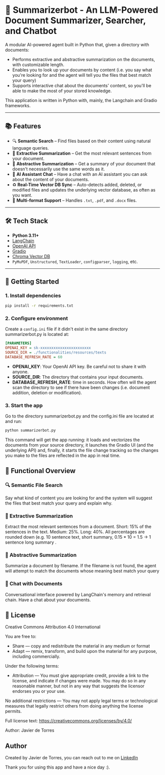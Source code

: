 # 🧠 Summarizerbot - An LLM-Powered Document Summarizer, Searcher, and Chatbot
A modular AI-powered agent built in Python that, given a directory with documents:

- Performs extractive and abstractive summarization on the documents, with customizable length.
- Enables you to look up your documents by content (i.e. you say what you're looking for and the agent will tell you 
 the files that best match your query)
- Supports interactive chat about the documents' content, so you'll be able to make the most of your stored knowledge.

This application is written in Python with, mainly, the Langchain and Gradio frameworks.

---

## 📚 Features

- 🔍 **Semantic Search** – Find files based on their content using natural language queries.
- 📝 **Extractive Summarization** – Get the most relevant sentences from your document.
- 🧠 **Abstractive Summarization** – Get a summary of your document that doesn't necessarily use the same words as it.
- 💬 **AI Assistant Chat** – Have a chat with an AI assistant you can ask about the content of your documents.
- ♻  **Real-Time Vector DB Sync** – Auto-detects added, deleted, or modified files and updates the underlying 
 vector database, as often as you want.
- 📂 **Multi-format Support** – Handles `.txt`, `.pdf`, and `.docx` files.

---

## 🛠️ Tech Stack

- **Python 3.11+**
- [LangChain](https://www.langchain.com/)
- [OpenAI API](https://platform.openai.com/)
- [Gradio](https://gradio.app/)
- [Chroma Vector DB](https://docs.trychroma.com/)
- `PyMuPDF`, `Unstructured`, `TextLoader`, `configparser`, `logging`, etc.

---

## 🚀 Getting Started

### 1. Install dependencies

```bash
pip install -r requirements.txt
```


### 2. Configure environment
Create a `config.ini` file if it didn't exist in the same directory summarizerbot.py is located at:
```config.ini
[PARAMETERS]
OPENAI_KEY = sk-xxxxxxxxxxxxxxxxxxxxxxx
SOURCE_DIR = ./functionalities/resources/texts
DATABASE_REFRESH_RATE = 60
```

- **OPENAI_KEY**: Your OpenAI API key. Be careful not to share it with anyone.
- **SOURCE_DIR**: The directory that contains your input documents.
- **DATABASE_REFRESH_RATE**: time in seconds. How often will the agent scan the directory
to see if there have been changes (i.e. document addition, deletion or modification).

### 3. Start the app

Go to the directory summarizerbot.py and the config.ini file are located at and run:
```bash
python summarizerbot.py
```

This command will get the app running: it loads and vectorizes the documents from your 
source directory, it launches the Gradio UI (and the underlying API) and, finally, it starts
the file change tracking so the changes you make to the files are reflected in the app in real time.


## 🧠 Functional Overview


### 🔍 Semantic File Search
Say what kind of content you are looking for and the system will suggest the files that best match your query and explain why.

### 📝 Extractive Summarization
Extract the most relevant sentences from a document. Short: 15% of the sentences in the text. Medium: 25%. Long: 40%. All percentages are rounded down (e.g. 10 sentence text, short summary, 0.15 * 10 = 1.5 -> 1 sentence long summary .
### 💫 Abstractive Summarization
Summarize a document by filename. If the filename is not found, the agent will attempt to match the documents whose meaning best match your query
### 💬 Chat with Documents
Conversational interface powered by LangChain's memory and retrieval chain. Have a chat about your documents.

## 📃 License

Creative Commons Attribution 4.0 International

You are free to:

- Share — copy and redistribute the material in any medium or format
- Adapt — remix, transform, and build upon the material for any purpose, including commercially.

Under the following terms:

- Attribution — You must give appropriate credit, provide a link to the license, and indicate if changes were made.
  You may do so in any reasonable manner, but not in any way that suggests the licensor endorses you or your use.

No additional restrictions — You may not apply legal terms or technological measures that legally restrict others from doing anything the license permits.

Full license text: https://creativecommons.org/licenses/by/4.0/

Author: Javier de Torres

## Author

Created by Javier de Torres, you can reach out to me on [LinkedIn](https://www.linkedin.com/in/javier-de-torres-a79668109/)

Thank you for using this app and have a nice day :).
